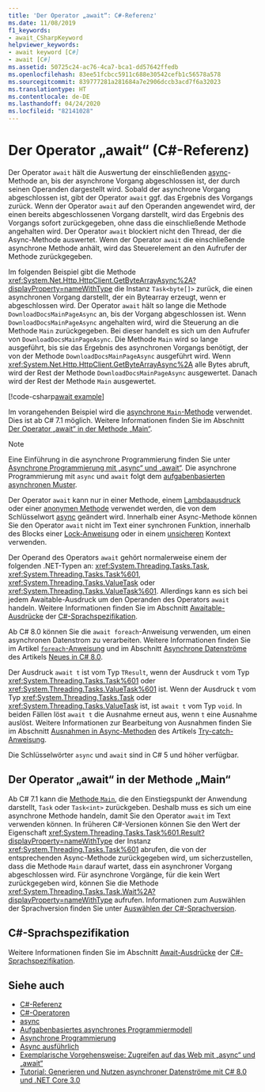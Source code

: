```yaml
---
title: 'Der Operator „await“: C#-Referenz'
ms.date: 11/08/2019
f1_keywords:
- await_CSharpKeyword
helpviewer_keywords:
- await keyword [C#]
- await [C#]
ms.assetid: 50725c24-ac76-4ca7-bca1-dd57642ffedb
ms.openlocfilehash: 83ee51fcbcc5911c688e30542cefb1c56578a578
ms.sourcegitcommit: 839777281a281684a7e2906dccb3acd7f6a32023
ms.translationtype: HT
ms.contentlocale: de-DE
ms.lasthandoff: 04/24/2020
ms.locfileid: "82141028"
---
```

# <a name="await-operator-c-reference"></a>Der Operator „await“ (C#-Referenz)

Der Operator `await` hält die Auswertung der einschließenden [async](../keywords/async.md)-Methode an, bis der asynchrone Vorgang abgeschlossen ist, der durch seinen Operanden dargestellt wird. Sobald der asynchrone Vorgang abgeschlossen ist, gibt der Operator `await` ggf. das Ergebnis des Vorgangs zurück. Wenn der Operator `await` auf den Operanden angewendet wird, der einen bereits abgeschlossenen Vorgang darstellt, wird das Ergebnis des Vorgangs sofort zurückgegeben, ohne dass die einschließende Methode angehalten wird. Der Operator `await` blockiert nicht den Thread, der die Async-Methode auswertet. Wenn der Operator `await` die einschließende asynchrone Methode anhält, wird das Steuerelement an den Aufrufer der Methode zurückgegeben.

Im folgenden Beispiel gibt die Methode <xref:System.Net.Http.HttpClient.GetByteArrayAsync%2A?displayProperty=nameWithType> die Instanz `Task<byte[]>` zurück, die einen asynchronen Vorgang darstellt, der ein Bytearray erzeugt, wenn er abgeschlossen wird. Der Operator `await` hält so lange die Methode `DownloadDocsMainPageAsync` an, bis der Vorgang abgeschlossen ist. Wenn `DownloadDocsMainPageAsync` angehalten wird, wird die Steuerung an die Methode `Main` zurückgegeben. Bei dieser handelt es sich um den Aufrufer von `DownloadDocsMainPageAsync`. Die Methode `Main` wird so lange ausgeführt, bis sie das Ergebnis des asynchronen Vorgangs benötigt, der von der Methode `DownloadDocsMainPageAsync` ausgeführt wird. Wenn <xref:System.Net.Http.HttpClient.GetByteArrayAsync%2A> alle Bytes abruft, wird der Rest der Methode `DownloadDocsMainPageAsync` ausgewertet. Danach wird der Rest der Methode `Main` ausgewertet.

[!code-csharp[await example](snippets/AwaitOperator.cs)]

Im vorangehenden Beispiel wird die [asynchrone `Main`-Methode](../../programming-guide/main-and-command-args/index.md) verwendet. Dies ist ab C# 7.1 möglich. Weitere Informationen finden Sie im Abschnitt [Der Operator „await“ in der Methode „Main“](#await-operator-in-the-main-method).

> [!NOTE]
> Eine Einführung in die asynchrone Programmierung finden Sie unter [Asynchrone Programmierung mit „async“ und „await“](../../programming-guide/concepts/async/index.md). Die asynchrone Programmierung mit `async` und `await` folgt dem [aufgabenbasierten asynchronen Muster](../../../standard/asynchronous-programming-patterns/task-based-asynchronous-pattern-tap.md).

Der Operator `await` kann nur in einer Methode, einem [Lambdaausdruck](../../programming-guide/statements-expressions-operators/lambda-expressions.md) oder einer [anonymen Methode](delegate-operator.md) verwendet werden, die von dem Schlüsselwort [async](../keywords/async.md) geändert wird. Innerhalb einer Async-Methode können Sie den Operator `await` nicht im Text einer synchronen Funktion, innerhalb des Blocks einer [Lock-Anweisung](../keywords/lock-statement.md) oder in einem [unsicheren](../keywords/unsafe.md) Kontext verwenden.

Der Operand des Operators `await` gehört normalerweise einem der folgenden .NET-Typen an: <xref:System.Threading.Tasks.Task>, <xref:System.Threading.Tasks.Task%601>, <xref:System.Threading.Tasks.ValueTask> oder <xref:System.Threading.Tasks.ValueTask%601>. Allerdings kann es sich bei jedem Awaitable-Ausdruck um den Operanden des Operators `await` handeln. Weitere Informationen finden Sie im Abschnitt [Awaitable-Ausdrücke](~/_csharplang/spec/expressions.md#awaitable-expressions) der [C#-Sprachspezifikation](~/_csharplang/spec/introduction.md).

Ab C# 8.0 können Sie die `await foreach`-Anweisung verwenden, um einen asynchronen Datenstrom zu verarbeiten. Weitere Informationen finden Sie im Artikel [`foreach`-Anweisung](../keywords/foreach-in.md) und im Abschnitt [ Asynchrone Datenströme](../../whats-new/csharp-8.md#asynchronous-streams) des Artikels [Neues in C# 8.0](../../whats-new/csharp-8.md).

Der Ausdruck `await t` ist vom Typ `TResult`, wenn der Ausdruck `t` vom Typ <xref:System.Threading.Tasks.Task%601> oder <xref:System.Threading.Tasks.ValueTask%601> ist. Wenn der Ausdruck `t` vom Typ <xref:System.Threading.Tasks.Task> oder <xref:System.Threading.Tasks.ValueTask> ist, ist `await t` vom Typ `void`. In beiden Fällen löst `await t` die Ausnahme erneut aus, wenn `t` eine Ausnahme auslöst. Weitere Informationen zur Bearbeitung von Ausnahmen finden Sie im Abschnitt [Ausnahmen in Async-Methoden](../keywords/try-catch.md#exceptions-in-async-methods) des Artikels [Try-catch-Anweisung](../keywords/try-catch.md).

Die Schlüsselwörter `async` und `await` sind in C# 5 und höher verfügbar.

## <a name="await-operator-in-the-main-method"></a>Der Operator „await“ in der Methode „Main“

Ab C# 7.1 kann die [Methode `Main`](../../programming-guide/main-and-command-args/index.md), die den Einstiegspunkt der Anwendung darstellt, `Task` oder `Task<int>` zurückgeben. Deshalb muss es sich um eine asynchrone Methode handeln, damit Sie den Operator `await` im Text verwenden können. In früheren C#-Versionen können Sie den Wert der Eigenschaft <xref:System.Threading.Tasks.Task%601.Result?displayProperty=nameWithType> der Instanz <xref:System.Threading.Tasks.Task%601> abrufen, die von der entsprechenden Async-Methode zurückgegeben wird, um sicherzustellen, dass die Methode `Main` darauf wartet, dass ein asynchroner Vorgang abgeschlossen wird. Für asynchrone Vorgänge, für die kein Wert zurückgegeben wird, können Sie die Methode <xref:System.Threading.Tasks.Task.Wait%2A?displayProperty=nameWithType> aufrufen. Informationen zum Auswählen der Sprachversion finden Sie unter [Auswählen der C#-Sprachversion](../configure-language-version.md).

## <a name="c-language-specification"></a>C#-Sprachspezifikation

Weitere Informationen finden Sie im Abschnitt [Await-Ausdrücke](~/_csharplang/spec/expressions.md#await-expressions) der [C#-Sprachspezifikation](~/_csharplang/spec/introduction.md).

## <a name="see-also"></a>Siehe auch

- [C#-Referenz](../index.md)
- [C#-Operatoren](index.md)
- [async](../keywords/async.md)
- [Aufgabenbasiertes asynchrones Programmiermodell](../../programming-guide/concepts/async/task-asynchronous-programming-model.md)
- [Asynchrone Programmierung](../../async.md)
- [Async ausführlich](../../../standard/async-in-depth.md)
- [Exemplarische Vorgehensweise: Zugreifen auf das Web mit „async“ und „await“](../../programming-guide/concepts/async/walkthrough-accessing-the-web-by-using-async-and-await.md)
- [Tutorial: Generieren und Nutzen asynchroner Datenströme mit C# 8.0 und .NET Core 3.0](../../tutorials/generate-consume-asynchronous-stream.md)

